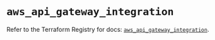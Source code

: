 # `aws_api_gateway_integration`

Refer to the Terraform Registry for docs: [`aws_api_gateway_integration`](https://registry.terraform.io/providers/hashicorp/aws/6.10.0/docs/resources/api_gateway_integration).
